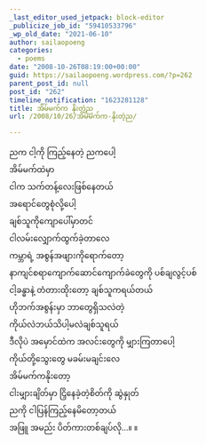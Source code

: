 ```yaml
---
_last_editor_used_jetpack: block-editor
_publicize_job_id: "59410533796"
_wp_old_date: "2021-06-10"
author: sailaopoeng
categories:
  - poems
date: "2008-10-26T08:19:00+00:00"
guid: https://sailaopoeng.wordpress.com/?p=262
parent_post_id: null
post_id: "262"
timeline_notification: "1623281128"
title: အိမ်မက်က နိုးတဲ့ည
url: /2008/10/26/အိမ်မက်က-နိုးတဲ့ည/

---
```

ညက ငါ့ကို ကြည့်နေတဲ့ ညကပေါ့  
အိမ်မက်ထဲမှာ  
ငါက သက်တန့်လေးဖြစ်နေတယ်  
အရောင်တွေစုံလို့ပေါ့  
ချစ်သူကိုကျောပေါ်မှာတင်  
ငါလမ်းလျှောက်ထွက်ခဲ့တာလေ  
ကမ္ဘာရဲ့ အစွန်အဖျားကိုရောက်တော့  
နာကျင်စရာကျောက်ဆောင်ကျောက်ခဲတွေကို ပစ်ချလွင့်ပစ်  
ငါ့ခန္ဓာနဲ့ တံတားထိုးတော့ ချစ်သူကရယ်တယ်  
ဟိုဘက်အစွန်းမှာ ဘာတွေရှိသလဲတဲ့  
ကိုယ်လဲဘယ်သိပါ့မလဲချစ်သူရယ်  
ဒီလိုပဲ အမှောင်ထဲက အလင်းတွေကို မျှားကြတာပေါ့  
ကိုယ်တို့သွေးတွေ မခမ်းမချင်းလေ  
အိမ်မက်ကနိုးတော့  
ငါးမျှားချိတ်မှာ ငြှိနေခဲ့တဲ့စိတ်ကို ဆွဲနှုတ်  
ညကို ငါပြန်ကြည့်နေမိတော့တယ်  
အဖြူ အမည်း ပိတ်ကားတစ်ချပ်လို…။ ။
